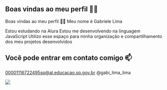 ## Boas vindas ao meu perfil 💙💙



Boas vindas ao meu perfil 💙💙
Meu nome é Gabriele Lima

Estou estudando na Alura
Estou me desenvolvendo na linguagem JavaScript
Utilizo esse espaço para minha organização e compartilhamento dos meu projetos desenvolvidos

## Você pode entrar em contato comigo 📫

00001116722495sp@al.educacao.sp.gov.br
@gabi_lima_lima





![](https://www.google.com/url?sa=i&url=https%3A%2F%2Ftwitter.com%2FVALORANTBrasil%2Fstatus%2F1253805918988320769&psig=AOvVaw1dUcxN1xOLsBdcHnjMJ3dd&ust=1718117484168000&source=images&cd=vfe&opi=89978449&ved=0CBIQjRxqFwoTCKC80cuk0YYDFQAAAAAdAAAAABAE)
